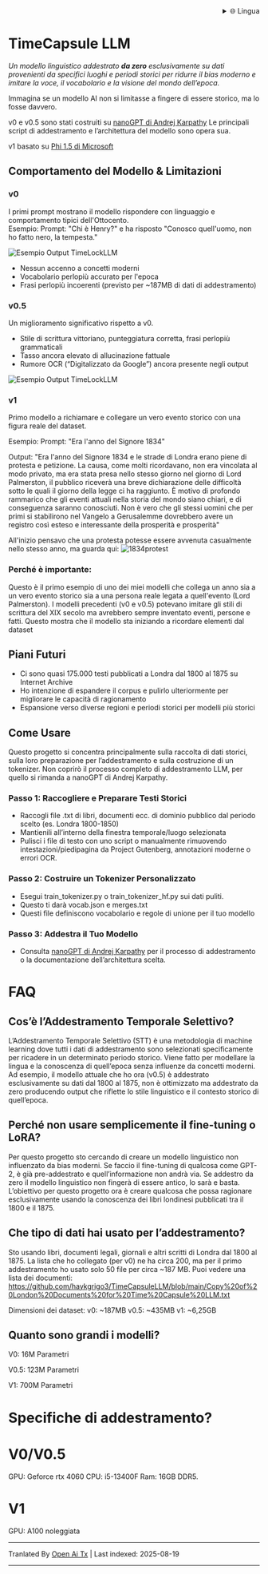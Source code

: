 
<div align="right">
  <details>
    <summary >🌐 Lingua</summary>
    <div>
      <div align="center">
        <a href="https://openaitx.github.io/view.html?user=haykgrigo3&project=TimeCapsuleLLM&lang=en">English</a>
        | <a href="https://openaitx.github.io/view.html?user=haykgrigo3&project=TimeCapsuleLLM&lang=zh-CN">简体中文</a>
        | <a href="#" title="In arrivo">繁體中文 (in arrivo)</a> |
        | <a href="https://openaitx.github.io/view.html?user=haykgrigo3&project=TimeCapsuleLLM&lang=ja">日本語</a>
        | <a href="https://openaitx.github.io/view.html?user=haykgrigo3&project=TimeCapsuleLLM&lang=ko">한국어</a>
        | <a href="#" title="In arrivo">हिन्दी (in arrivo)</a> |
        | <a href="#" title="In arrivo">ไทย (in arrivo)</a> |
        | <a href="#" title="In arrivo">Français (in arrivo)</a>
        | <a href="#" title="In arrivo">Deutsch (in arrivo)</a>
        | <a href="#" title="In arrivo">Español (in arrivo)</a>
        | <a href="#" title="In arrivo">Italiano (in arrivo)</a>
        | <a href="#" title="In arrivo">Русский (in arrivo)</a>
        | <a href="#" title="In arrivo">Português (in arrivo)</a>
        | <a href="#" title="In arrivo">Nederlands (in arrivo)</a>
        | <a href="#" title="In arrivo">Polski (in arrivo)</a>
        | <a href="#" title="In arrivo">العربية (in arrivo)</a>
        | <a href="#" title="In arrivo">فارسی (in arrivo)</a>
        | <a href="#" title="In arrivo">Türkçe (in arrivo)</a>
        | <a href="#" title="In arrivo">Tiếng Việt (in arrivo)</a>
        | <a href="#" title="In arrivo">Bahasa Indonesia (in arrivo)</a>

      </div>
    </div>
  </details>
</div>

# TimeCapsule LLM

*Un modello linguistico addestrato **da zero** esclusivamente su dati provenienti da specifici luoghi e periodi storici per ridurre il bias moderno e imitare la voce, il vocabolario e la visione del mondo dell’epoca.*

Immagina se un modello AI non si limitasse a fingere di essere storico, ma lo fosse davvero.

v0 e v0.5 sono stati costruiti su [nanoGPT di Andrej Karpathy](https://github.com/karpathy/nanoGPT) Le principali script di addestramento e l’architettura del modello sono opera sua. 

v1 basato su [Phi 1.5 di Microsoft](https://huggingface.co/microsoft/phi-1_5)

##  Comportamento del Modello & Limitazioni

### **v0**  

I primi prompt mostrano il modello rispondere con linguaggio e comportamento tipici dell'Ottocento.  
Esempio: Prompt: "Chi è Henry?" e ha risposto "Conosco quell'uomo, non ho fatto nero, la tempesta." 

![Esempio Output TimeLockLLM](https://github.com/haykgrigo3/TimeCapsuleLLM/blob/main/london_1800_1850_v0/timelockllm_sample_output.png?raw=true)

- Nessun accenno a concetti moderni  
- Vocabolario perlopiù accurato per l'epoca  
- Frasi perlopiù incoerenti (previsto per ~187MB di dati di addestramento)

### **v0.5** 

Un miglioramento significativo rispetto a v0.  
- Stile di scrittura vittoriano, punteggiatura corretta, frasi perlopiù grammaticali  
- Tasso ancora elevato di allucinazione fattuale  
- Rumore OCR (“Digitalizzato da Google”) ancora presente negli output

![Esempio Output TimeLockLLM](https://github.com/haykgrigo3/TimeCapsuleLLM/blob/main/london_1800_1875_v0.5/fellowcitizens.png?raw=true)

### **v1**

Primo modello a richiamare e collegare un vero evento storico con una figura reale del dataset.

Esempio: Prompt: "Era l'anno del Signore 1834" 

Output: "Era l'anno del Signore 1834 e le strade di Londra erano piene di protesta e petizione. La causa, come molti ricordavano, non era vincolata al modo privato, ma era stata presa nello stesso giorno nel giorno di Lord Palmerston, il pubblico riceverà una breve dichiarazione delle difficoltà sotto le quali il giorno della legge ci ha raggiunto. È motivo di profondo rammarico che gli eventi attuali nella storia del mondo siano chiari, e di conseguenza saranno conosciuti. Non è vero che gli stessi uomini che per primi si stabilirono nel Vangelo a Gerusalemme dovrebbero avere un registro così esteso e interessante della prosperità e prosperità" 

All'inizio pensavo che una protesta potesse essere avvenuta casualmente nello stesso anno, ma guarda qui: ![1834protest](https://raw.githubusercontent.com/haykgrigo3/TimeCapsuleLLM/main/1834protest.png)

### Perché è importante:

Questo è il primo esempio di uno dei miei modelli che collega un anno sia a un vero evento storico sia a una persona reale legata a quell'evento (Lord Palmerston). I modelli precedenti (v0 e v0.5) potevano imitare gli stili di scrittura del XIX secolo ma avrebbero sempre inventato eventi, persone e fatti. Questo mostra che il modello sta iniziando a ricordare elementi dal dataset

## Piani Futuri

- Ci sono quasi 175.000 testi pubblicati a Londra dal 1800 al 1875 su Internet Archive 
- Ho intenzione di espandere il corpus e pulirlo ulteriormente per migliorare le capacità di ragionamento
- Espansione verso diverse regioni e periodi storici per modelli più storici


## Come Usare

Questo progetto si concentra principalmente sulla raccolta di dati storici, sulla loro preparazione per l’addestramento e sulla costruzione di un tokenizer. Non coprirò il processo completo di addestramento LLM, per quello si rimanda a nanoGPT di Andrej Karpathy.

### Passo 1: Raccogliere e Preparare Testi Storici

- Raccogli file .txt di libri, documenti ecc. di dominio pubblico dal periodo scelto (es. Londra 1800-1850)
- Mantienili all’interno della finestra temporale/luogo selezionata  
- Pulisci i file di testo con uno script o manualmente rimuovendo intestazioni/piedipagina da Project Gutenberg, annotazioni moderne o errori OCR.

### Passo 2: Costruire un Tokenizer Personalizzato

- Esegui train_tokenizer.py o train_tokenizer_hf.py sui dati puliti.
- Questo ti darà vocab.json e merges.txt
- Questi file definiscono vocabolario e regole di unione per il tuo modello

### Passo 3: Addestra il Tuo Modello

- Consulta [nanoGPT di Andrej Karpathy](https://github.com/karpathy/nanoGPT) per il processo di addestramento o la documentazione dell’architettura scelta.

# FAQ

## Cos’è l’Addestramento Temporale Selettivo?

L’Addestramento Temporale Selettivo (STT) è una metodologia di machine learning dove tutti i dati di addestramento sono selezionati specificamente per ricadere in un determinato periodo storico. Viene fatto per modellare la lingua e la conoscenza di quell’epoca senza influenze da concetti moderni. Ad esempio, il modello attuale che ho ora (v0.5) è addestrato esclusivamente su dati dal 1800 al 1875, non è ottimizzato ma addestrato da zero producendo output che riflette lo stile linguistico e il contesto storico di quell’epoca.

## Perché non usare semplicemente il fine-tuning o LoRA?

Per questo progetto sto cercando di creare un modello linguistico non influenzato da bias moderni. Se faccio il fine-tuning di qualcosa come GPT-2, è già pre-addestrato e quell’informazione non andrà via. Se addestro da zero il modello linguistico non fingerà di essere antico, lo sarà e basta. L’obiettivo per questo progetto ora è creare qualcosa che possa ragionare esclusivamente usando la conoscenza dei libri londinesi pubblicati tra il 1800 e il 1875.

## Che tipo di dati hai usato per l’addestramento?

Sto usando libri, documenti legali, giornali e altri scritti di Londra dal 1800 al 1875. La lista che ho collegato (per v0) ne ha circa 200, ma per il primo addestramento ho usato solo 50 file per circa ~187 MB. Puoi vedere una lista dei documenti:
https://github.com/haykgrigo3/TimeCapsuleLLM/blob/main/Copy%20of%20London%20Documents%20for%20Time%20Capsule%20LLM.txt


Dimensioni dei dataset:
v0: ~187MB
v0.5: ~435MB 
v1: ~6,25GB 

## Quanto sono grandi i modelli?

V0: 16M Parametri

V0.5: 123M Parametri

V1: 700M Parametri

# Specifiche di addestramento?

# V0/V0.5
GPU: Geforce rtx 4060
CPU: i5-13400F 
Ram: 16GB DDR5.

# V1
GPU: A100 noleggiata














---

Tranlated By [Open Ai Tx](https://github.com/OpenAiTx/OpenAiTx) | Last indexed: 2025-08-19

---